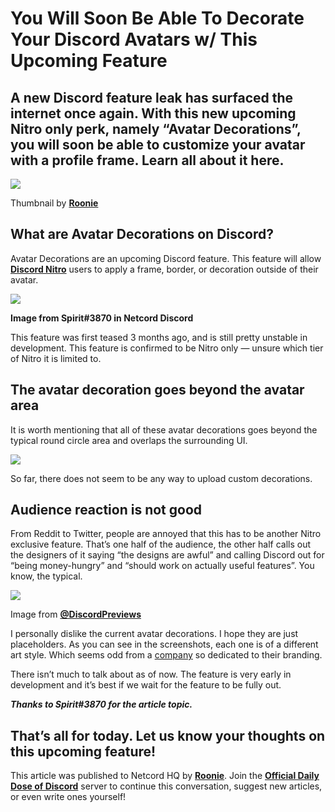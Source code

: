 You Will Soon Be Able To Decorate Your Discord Avatars w/ This Upcoming Feature
===============================================================================

A new Discord feature leak has surfaced the internet once again. With this new upcoming Nitro only perk, namely “Avatar Decorations”, you will soon be able to customize your avatar with a profile frame. Learn all about it here.
-----------------------------------------------------------------------------------------------------------------------------------------------------------------------------------------------------------------------------------

![](https://miro.medium.com/max/1400/1*xDNcCbWHXrlNlpBEJMhU7g.png)

Thumbnail by [**Roonie**](http://roonie.in)

What are Avatar Decorations on Discord?
---------------------------------------

Avatar Decorations are an upcoming Discord feature. This feature will allow [**Discord Nitro**](http://discord.com/nitro) users to apply a frame, border, or decoration outside of their avatar.

![](https://miro.medium.com/max/1400/0*jQQW2J5A0hBkTPKj.png)

**Image from Spirit#3870 in Netcord Discord**

This feature was first teased 3 months ago, and is still pretty unstable in development. This feature is confirmed to be Nitro only — unsure which tier of Nitro it is limited to.

The avatar decoration goes beyond the avatar area
-------------------------------------------------

It is worth mentioning that all of these avatar decorations goes beyond the typical round circle area and overlaps the surrounding UI.

![](https://miro.medium.com/max/762/0*T8kaR1qC6idXLwMm.png)

So far, there does not seem to be any way to upload custom decorations.

Audience reaction is not good
-----------------------------

From Reddit to Twitter, people are annoyed that this has to be another Nitro exclusive feature. That’s one half of the audience, the other half calls out the designers of it saying “the designs are awful” and calling Discord out for “being money-hungry” and “should work on actually useful features”. You know, the typical.

![](https://miro.medium.com/max/1192/0*l_RLtcP-7ce_oDrj)

Image from [**@DiscordPreviews**](https://twitter.com/DiscordPreviews/status/1516672580710764549/photo/1)

I personally dislike the current avatar decorations. I hope they are just placeholders. As you can see in the screenshots, each one is of a different art style. Which seems odd from a [company](http://discord.com/branding) so dedicated to their branding.

There isn’t much to talk about as of now. The feature is very early in development and it’s best if we wait for the feature to be fully out.

**_Thanks to Spirit#3870 for the article topic._**

That’s all for today. Let us know your thoughts on this upcoming feature!
-------------------------------------------------------------------------

This article was published to Netcord HQ by [**Roonie**](http://roonie.in). Join the [**Official Daily Dose of Discord**](https://discord.gg/JjfYGRJ2NN) server to continue this conversation, suggest new articles, or even write ones yourself!
